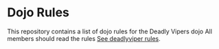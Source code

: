 Dojo Rules
==========

This repository contains a list of dojo rules for the Deadly Vipers dojo
All members should read the rules
[See deadlyviper rules](https://github.com/deadlyvipers).
